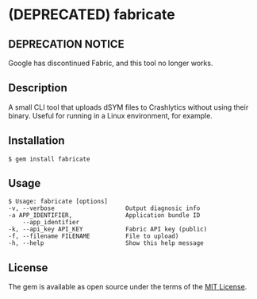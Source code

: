 # (DEPRECATED) fabricate

## DEPRECATION NOTICE
Google has discontinued Fabric, and this tool no longer works.

## Description 
A small CLI tool that uploads dSYM files to Crashlytics without using their binary.
Useful for running in a Linux environment, for example.

## Installation

    $ gem install fabricate

## Usage

	$ Usage: fabricate [options]
    -v, --verbose                    Output diagnosic info
    -a APP_IDENTIFIER,               Application bundle ID
        --app_identifier
    -k, --api_key API_KEY            Fabric API key (public)
    -f, --filename FILENAME          File to upload)
    -h, --help                       Show this help message

## License

The gem is available as open source under the terms of the [MIT License](http://opensource.org/licenses/MIT).


